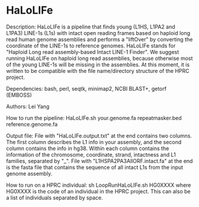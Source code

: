 # HaLoLIFe
Description:
HaLoLIFe is a pipeline that finds young (L1HS, L1PA2 and L1PA3) LINE-1s (L1s) with intact open reading frames based on haploid long read human genome assemblies and performs a "liftOver" by converting the coordinate of the LINE-1s to reference genomes. HaLoLIFe stands for "Haploid Long read assembly-based Intact LINE-1 Finder". We suggest running HaLoLIFe on haploid long read assemblies, because otherwise most of the young LINE-1s will be missing in the assemblies. At this moment, it is written to be compatible with the file name/directory structure of the HPRC project.

Dependencies:
bash, 
perl, 
seqtk, 
minimap2, 
NCBI BLAST+, 
getorf (EMBOSS)

Authors:
Lei Yang

How to run the pipeline:
HaLoLIFe.sh your.genome.fa repeatmasker.bed reference.genome.fa

Output file:
File with "HaLoLIFe.output.txt" at the end contains two columns. The first column describes the L1 info in your assembly, and the second column contains the info in hg38. Within each column contains the information of the chromosome, coordinate, strand, intactness and L1 families, separated by "_". File with "L1HSPA2PA3AllORF.intact.fa" at the end is the fasta file that contains the sequence of all intact L1s from the input genome assembly.

How to run on a HPRC individual:
sh LoopRunHaLoLIFe.sh HG0XXXX
where HG0XXXX is the code of an individual in the HPRC project. This can also be a list of individuals separated by space.
